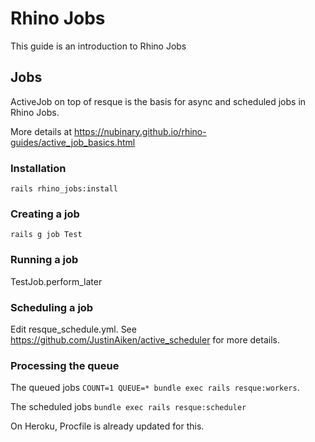 # Rhino Jobs

This guide is an introduction to Rhino Jobs

## Jobs

ActiveJob on top of resque is the basis for async and scheduled jobs in Rhino Jobs.

More details at https://nubinary.github.io/rhino-guides/active_job_basics.html

### Installation

`rails rhino_jobs:install`

### Creating a job

`rails g job Test`

### Running a job

TestJob.perform_later

### Scheduling a job

Edit resque_schedule.yml. See https://github.com/JustinAiken/active_scheduler for more details.

### Processing the queue

The queued jobs `COUNT=1 QUEUE=* bundle exec rails resque:workers`.

The scheduled jobs `bundle exec rails resque:scheduler`

On Heroku, Procfile is already updated for this.
